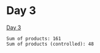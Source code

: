 # Day 3

[Day 3][]

```
Sum of products: 161
Sum of products (controlled): 48
```

[Day 3]: <https://adventofcode.com/2024/day/3>
